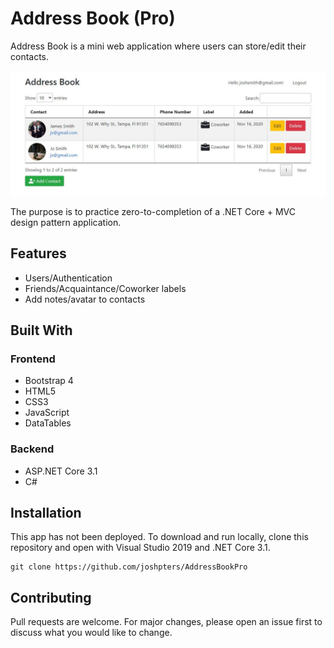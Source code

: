 # Address Book (Pro)

Address Book is a mini web application where users can store/edit their contacts.

![Screenshot](/Images/screenshot.jpg)

The purpose is to practice zero-to-completion of a .NET Core + MVC design pattern application.

## Features

- Users/Authentication
- Friends/Acquaintance/Coworker labels
- Add notes/avatar to contacts

## Built With

### Frontend
- Bootstrap 4
- HTML5
- CSS3
- JavaScript
- DataTables

### Backend
- ASP.NET Core 3.1
- C#

## Installation

This app has not been deployed. To download and run locally, clone this repository and open with Visual Studio 2019 and .NET Core 3.1.

``` sourceCode
git clone https://github.com/joshpters/AddressBookPro
```

## Contributing
Pull requests are welcome. For major changes, please open an issue first to discuss what you would like to change.
 
